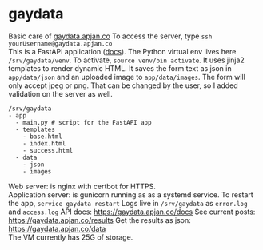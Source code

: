 # gaydata

Basic care of [gaydata.apjan.co](https://gaydata.apjan.co/)
To access the server, type `ssh yourUsername@gaydata.apjan.co`  
This is a FastAPI application ([docs](https://fastapi.tiangolo.com/)). The Python virtual env lives here `/srv/gaydata/venv`. To activate, `source venv/bin activate`.  It uses jinja2 templates to render dynamic HTML. 
It saves the form text as json in `app/data/json` and an uploaded image to `app/data/images`. The form will only accept jpeg or png. That can be changed by the user, so I added validation on the server as well.  
```
/srv/gaydata
- app
  - main.py # script for the FastAPI app
  - templates
    - base.html
    - index.html
    - success.html
  - data
    - json
    - images
```

Web server: is nginx with certbot for HTTPS.  
Application server: is gunicorn running as as a systemd service.  To restart the app, `service gaydata restart`
Logs live in `/srv/gaydata` as `error.log` and `access.log`
API docs: https://gaydata.apjan.co/docs
See current posts: https://gaydata.apjan.co/results
Get the results as json: https://gaydata.apjan.co/data  
The VM currently has 25G of storage. 
